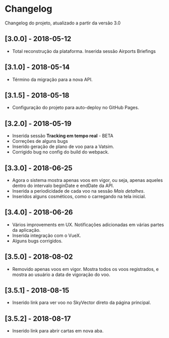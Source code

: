 # Changelog
Changelog do projeto, atualizado a partir da versão 3.0

## [3.0.0] - 2018-05-12
- Total reconstrução da plataforma. Inserida sessão Airports Briefings

## [3.1.0] - 2018-05-14
- Término da migração para a nova API.

## [3.1.5] - 2018-05-18
- Configuração do projeto para auto-deploy no GitHub Pages.

## [3.2.0] - 2018-05-19
- Inserida sessão **Tracking em tempo real** - BETA
- Correções de alguns bugs
- Inserido geração de plano de voo para a Vatsim.
- Corrigido bug no config do build do webpack.

## [3.3.0] - 2018-06-25
- Agora o sistema mostra apenas voos em vigor, ou seja, apenas aqueles dentro do intervalo beginDate e endDate da API.
- Inserida a periodicidade de cada voo na sessão *Mais detalhes*.
- Inseridos alguns cosméticos, como o carregando na tela inicial.

## [3.4.0] - 2018-06-26
- Vários improvements em UX. Notificações adicionadas em várias partes da aplicação.
- Inserida integração com o VueX.
- Alguns bugs corrigidos.

## [3.5.0] - 2018-08-02
- Removido apenas voos em vigor. Mostra todos os voos registrados, e mostra ao usuário a data de vigoração do voo.

## [3.5.1] - 2018-08-15
- Inserido link para ver voo no SkyVector direto da página principal.

## [3.5.2] - 2018-08-17
- Inserido link para abrir cartas em nova aba.
